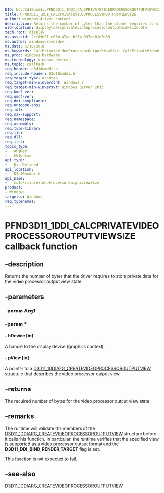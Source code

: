 ```yaml
---
UID: NC:d3d10umddi.PFND3D11_1DDI_CALCPRIVATEVIDEOPROCESSOROUTPUTVIEWSIZE
title: PFND3D11_1DDI_CALCPRIVATEVIDEOPROCESSOROUTPUTVIEWSIZE
author: windows-driver-content
description: Returns the number of bytes that the driver requires to store private data for the video processor output view state.
old-location: display\calcprivatevideoprocessoroutputviewsize.htm
tech.root: display
ms.assetid: 2cf09e91-e83b-47ae-bf34-037dc01d7e80
ms.author: windowsdriverdev
ms.date: 5/10/2018
ms.keywords: CalcPrivateVideoProcessorOutputViewSize, CalcPrivateVideoProcessorOutputViewSize callback function [Display Devices], PFND3D11_1DDI_CALCPRIVATEVIDEOPROCESSOROUTPUTVIEWSIZE, PFND3D11_1DDI_CALCPRIVATEVIDEOPROCESSOROUTPUTVIEWSIZE callback, d3d10umddi/CalcPrivateVideoProcessorOutputViewSize, display.calcprivatevideoprocessoroutputviewsize
ms.prod: windows-hardware
ms.technology: windows-devices
ms.topic: callback
req.header: d3d10umddi.h
req.include-header: D3d10umddi.h
req.target-type: Desktop
req.target-min-winverclnt: Windows 8
req.target-min-winversvr: Windows Server 2012
req.kmdf-ver: 
req.umdf-ver: 
req.ddi-compliance: 
req.unicode-ansi: 
req.idl: 
req.max-support: 
req.namespace: 
req.assembly: 
req.type-library: 
req.lib: 
req.dll: 
req.irql: 
topic_type:
-	APIRef
-	kbSyntax
api_type:
-	UserDefined
api_location:
-	D3d10umddi.h
api_name:
-	CalcPrivateVideoProcessorOutputViewSize
product:
- Windows
targetos: Windows
req.typenames: 
---
```


# PFND3D11_1DDI_CALCPRIVATEVIDEOPROCESSOROUTPUTVIEWSIZE callback function


## -description


Returns the number of bytes that the driver requires to store private data for the video processor output view state.


## -parameters




### -param Arg1


### -param *








#### - hDevice [in]

A handle to the display device (graphics context).




#### - pView [in]

A pointer to a <a href="https://msdn.microsoft.com/library/windows/hardware/hh406320">D3D11_1DDIARG_CREATEVIDEOPROCESSOROUTPUTVIEW</a> structure that describes the video processor output view.


## -returns



The required number of bytes for the video processor output view state.




## -remarks



The runtime will validate the members of the <a href="https://msdn.microsoft.com/library/windows/hardware/hh406320">D3D11_1DDIARG_CREATEVIDEOPROCESSOROUTPUTVIEW</a> structure before it calls this function. In particular, the runtime verifies that the specified view is supported as a video processor output format and the <b>D3D11_DDI_BIND_RENDER_TARGET</b> flag is set.

This function is not expected to fail.




## -see-also




<a href="https://msdn.microsoft.com/library/windows/hardware/hh406320">D3D11_1DDIARG_CREATEVIDEOPROCESSOROUTPUTVIEW</a>
 

 

